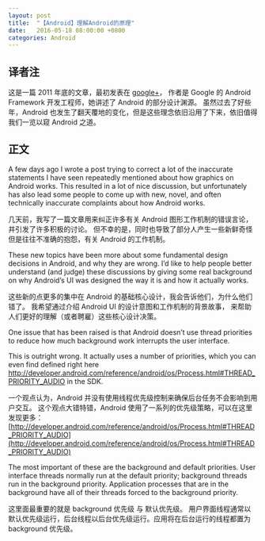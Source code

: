 ```yaml
---
layout: post
title:  "【Android】理解Android的原理"
date:   2016-05-18 08:00:00 +0800
categories: Android
---
```



## 译者注

这是一篇 2011 年底的文章，最初发表在 [google+](https://plus.google.com/u/0/105051985738280261832/posts/XAZ4CeVP6DC)，
作者是 Google 的 Android Framework 开发工程师，她讲述了 Android 的部分设计渊源。
虽然过去了好些年，Android 也发生了翻天覆地的变化，但是这些理念依旧沿用了下来，依旧值得我们一览以窥 Android 之道。

## 正文

A few days ago I wrote a post trying to correct a lot of the inaccurate statements I have seen repeatedly mentioned about how graphics on Android works. 
This resulted in a lot of nice discussion, 
but unfortunately has also lead some people to come up with new, novel, and often technically inaccurate complaints about how Android works.

几天前，我写了一篇文章用来纠正许多有关 Android 图形工作机制的错误言论，并引发了许多积极的讨论。
但不幸的是，同时也导致了部分人产生一些新鲜奇怪但是往往不准确的抱怨，有关 Android 的工作机制。


These new topics have been more about some fundamental design decisions in Android, and why they are wrong. 
I’d like to help people better understand (and judge) these discussions by giving some real background on why Android’s UI was designed the way it is and how it actually works.

这些新的点更多的集中在 Android 的基础核心设计，我会告诉他们，为什么他们错了。
我希望通过介绍 Android UI 的设计意图和工作机制的背景故事， 来帮助人们更好的理解（或者聘雇）这些核心设计决策。

One issue that has been raised is that Android doesn’t use thread priorities to reduce how much background work interrupts the user interface. 

This is outright wrong. It actually uses a number of priorities, 
which you can even find defined right here http://developer.android.com/reference/android/os/Process.html#THREAD_PRIORITY_AUDIO in the SDK.

一个观点认为，Android 并没有使用线程优先级控制来确保后台任务不会影响到用户交互。
这个观点大错特错，Android 使用了一系列的优先级策略，可以在这里发现更多：[http://developer.android.com/reference/android/os/Process.html#THREAD_PRIORITY_AUDIO](http://developer.android.com/reference/android/os/Process.html#THREAD_PRIORITY_AUDIO)

The most important of these are the background and default priorities.
User interface threads normally run at the default priority; background threads run in the background priority. 
Application processes that are in the background have all of their threads forced to the background priority.

这里面最重要的就是 background 优先级 与 默认优先级。
用户界面线程通常以默认优先级运行，后台线程以后台优先级运行。应用将在后台运行的线程都置为 background 优先级。



































